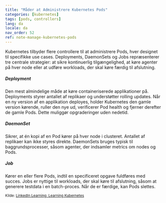 ```yaml
---
title: "Måder at Administrere Kubernetes Pods"
categories: [kubernetes]
tags: [pods, controllers]
lang: da
locale: da
nav_order: 52
ref: note-manage-kubernetes-pods
---
```

Kubernetes tilbyder flere controllere til at administrere Pods, hver designet til specifikke use cases. Deployments, DaemonSets og Jobs repræsenterer tre centrale strategier: at sikre kontinuerlig tilgængelighed, at køre agenter på hver node eller at udføre workloads, der skal køre færdig til afslutning.

##### Deployment
Den mest almindelige måde at køre containeriserede applikationer på. Deployments styrer antallet af replikaer og understøtter rolling updates. Når en ny version af en applikation deployes, holder Kubernetes den gamle version kørende, ruller den nye ud, verificerer Pod health og fjerner derefter de gamle Pods. Dette muliggør opgraderinger uden nedetid.

##### DaemonSet
Sikrer, at én kopi af en Pod kører på hver node i clusteret. Antallet af replikaer kan ikke styres direkte. DaemonSets bruges typisk til baggrundsprocesser, såsom agenter, der indsamler metrics om nodes og Pods.

##### Job
Kører en eller flere Pods, indtil en specificeret opgave fuldføres med succes. Jobs er nyttige til workloads, der skal køre til afslutning, såsom at generere testdata i en batch-proces. Når de er færdige, kan Pods slettes.

<small>Kilde: [LinkedIn Learning: Learning Kubernetes](https://www.linkedin.com/learning/learning-kubernetes-16086900)</small>